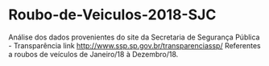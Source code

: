 # Roubo-de-Veiculos-2018-SJC
Análise dos dados provenientes do site da Secretaria de Segurança Pública - Transparência 
link http://www.ssp.sp.gov.br/transparenciassp/ Referentes a roubos de veículos de Janeiro/18 à Dezembro/18.
